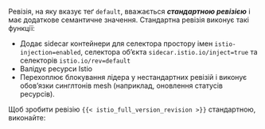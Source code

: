 ---
---
Ревізія, на яку вказує теґ `default`, вважається ***стандартною ревізією*** і має додаткове семантичне значення. Стандартна ревізія виконує такі функції:

- Додає sidecar контейнери для селектора простору імен `istio-injection=enabled`, селектора обʼєкта `sidecar.istio.io/inject=true` та селекторів `istio.io/rev=default`
- Валідує ресурси Istio
- Перехоплює блокування лідера у нестандартних ревізій і виконує обовʼязки синглтонів mesh (наприклад, оновлення статусів ресурсів).

Щоб зробити ревізію `{{< istio_full_version_revision >}}` стандартною, виконайте: